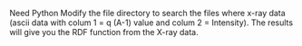 Need Python
Modify the file directory to search the files where x-ray data (ascii data with colum 1 = q (A-1) value and colum 2 = Intensity).
The results will give you the RDF function from the X-ray data.
